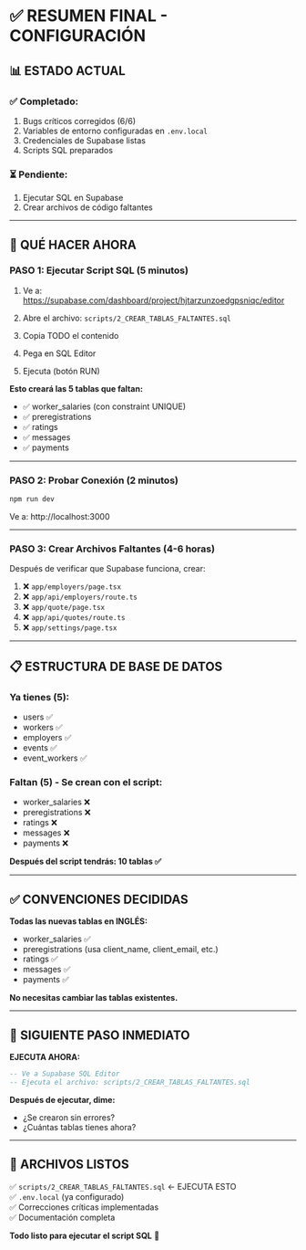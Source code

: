 # ✅ RESUMEN FINAL - CONFIGURACIÓN

## 📊 ESTADO ACTUAL

### ✅ Completado:

1. Bugs críticos corregidos (6/6)
2. Variables de entorno configuradas en `.env.local`
3. Credenciales de Supabase listas
4. Scripts SQL preparados

### ⏳ Pendiente:

1. Ejecutar SQL en Supabase
2. Crear archivos de código faltantes

---

## 🎯 QUÉ HACER AHORA

### PASO 1: Ejecutar Script SQL (5 minutos)

1. Ve a: https://supabase.com/dashboard/project/hjtarzunzoedgpsniqc/editor

2. Abre el archivo: `scripts/2_CREAR_TABLAS_FALTANTES.sql`

3. Copia TODO el contenido

4. Pega en SQL Editor

5. Ejecuta (botón RUN)

**Esto creará las 5 tablas que faltan:**

- ✅ worker_salaries (con constraint UNIQUE)
- ✅ preregistrations
- ✅ ratings
- ✅ messages
- ✅ payments

---

### PASO 2: Probar Conexión (2 minutos)

```bash
npm run dev
```

Ve a: http://localhost:3000

---

### PASO 3: Crear Archivos Faltantes (4-6 horas)

Después de verificar que Supabase funciona, crear:

1. ❌ `app/employers/page.tsx`
2. ❌ `app/api/employers/route.ts`
3. ❌ `app/quote/page.tsx`
4. ❌ `app/api/quotes/route.ts`
5. ❌ `app/settings/page.tsx`

---

## 📋 ESTRUCTURA DE BASE DE DATOS

### Ya tienes (5):

- users ✅
- workers ✅
- employers ✅
- events ✅
- event_workers ✅

### Faltan (5) - Se crean con el script:

- worker_salaries ❌
- preregistrations ❌
- ratings ❌
- messages ❌
- payments ❌

**Después del script tendrás: 10 tablas ✅**

---

## ✅ CONVENCIONES DECIDIDAS

**Todas las nuevas tablas en INGLÉS:**

- worker_salaries ✅
- preregistrations (usa client_name, client_email, etc.)
- ratings ✅
- messages ✅
- payments ✅

**No necesitas cambiar las tablas existentes.**

---

## 🚀 SIGUIENTE PASO INMEDIATO

**EJECUTA AHORA:**

```sql
-- Ve a Supabase SQL Editor
-- Ejecuta el archivo: scripts/2_CREAR_TABLAS_FALTANTES.sql
```

**Después de ejecutar, dime:**

- ¿Se crearon sin errores?
- ¿Cuántas tablas tienes ahora?

---

## 📁 ARCHIVOS LISTOS

✅ `scripts/2_CREAR_TABLAS_FALTANTES.sql` ← EJECUTA ESTO  
✅ `.env.local` (ya configurado)  
✅ Correcciones críticas implementadas  
✅ Documentación completa

**Todo listo para ejecutar el script SQL** 🎯

